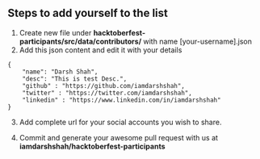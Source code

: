 ## Steps to add yourself to the list

1. Create new file under **hacktoberfest-participants/src/data/contributors/** with name [your-username].json
2. Add this json content and edit it with your details

```
{
    "name": "Darsh Shah",
    "desc": "This is test Desc.",
    "github" : "https://github.com/iamdarshshah",
    "twitter" : "https://twitter.com/iamdarshshah",
    "linkedin" : "https://www.linkedin.com/in/iamdarshshah"
}
```

3. Add complete url for your social accounts you wish to share.

4. Commit and generate your awesome pull request with us at **iamdarshshah/hacktoberfest-participants**
